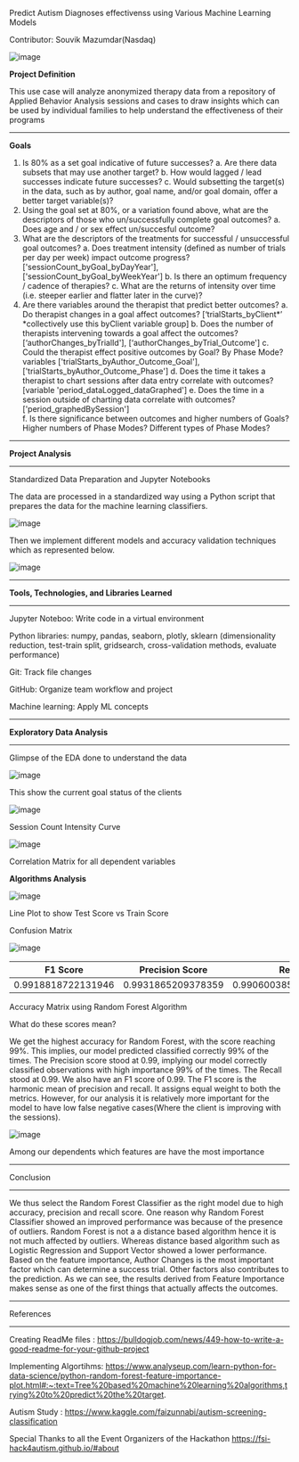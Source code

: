 Predict Autism Diagnoses effectivenss using Various Machine Learning Models

Contributor: Souvik Mazumdar(Nasdaq)

![image](https://user-images.githubusercontent.com/8531740/116724901-d711fe00-a9fe-11eb-9f00-154c6591434b.png)

<strong>Project Definition</strong>

This use case will analyze anonymized therapy data from a repository of Applied Behavior Analysis sessions and cases to draw insights which can be used by individual families to help understand the effectiveness of their programs

<hr/>

<strong>Goals</strong>

1)	Is 80% as a set goal indicative of future successes? 
a.	Are there data subsets that may use another target? 
b.	How would lagged / lead successes indicate future successes? 
c.	Would subsetting the target(s) in the data, such as by author, goal name, and/or goal domain, offer a better target variable(s)?  
2)	Using the goal set at 80%, or a variation found above, what are the descriptors of those who un/successfully complete goal outcomes? 
a.	Does age and / or sex effect un/succesful outcome? 
3)	What are the descriptors of the treatments for successful / unsuccessful goal outcomes?
a.	Does treatment intensity (defined as number of trials per day per week) impact outcome progress? ['sessionCount_byGoal_byDayYear'], ['sessionCount_byGoal_byWeekYear']
b.	Is there an optimum frequency / cadence of therapies? 
c.	What are the returns of intensity over time (i.e. steeper earlier and flatter later in the curve)?
4)	Are there variables around the therapist that predict better outcomes? 
a.	Do therapist changes in a goal affect outcomes? [‘trialStarts_byClient*’ *collectively use this byClient variable group]
b.	Does the number of therapists intervening towards a goal affect the outcomes? [‘authorChanges_byTrialId'], [‘authorChanges_byTrial_Outcome']
c.	Could the therapist effect positive outcomes by Goal? By Phase Mode? variables ['trialStarts_byAuthor_Outcome_Goal'], ['trialStarts_byAuthor_Outcome_Phase']
d.	Does the time it takes a therapist to chart sessions after data entry correlate with outcomes? [variable 'period_dataLogged_dataGraphed']
e.	Does the time in a session outside of charting data correlate with outcomes? ['period_graphedBySession']	
f.	Is there significance between outcomes and higher numbers of Goals? Higher numbers of Phase Modes? Different types of Phase Modes?

<hr/>

<strong> Project Analysis </strong>

<hr/>

Standardized Data Preparation and Jupyter Notebooks

The data are processed in a standardized way using a Python script that prepares the data for the machine learning classifiers.

![image](https://user-images.githubusercontent.com/8531740/116727103-c2833500-aa01-11eb-982a-4c07591da381.png)

 Then we implement different models and accuracy validation techniques which as represented below.

![image](https://user-images.githubusercontent.com/8531740/116727663-7a184700-aa02-11eb-84ec-01c3821405c3.png)

<hr />

<strong>Tools, Technologies, and Libraries Learned</strong>

<hr />

Jupyter Noteboo: Write code in a virtual environment

Python libraries</bold>: numpy, pandas, seaborn, plotly, sklearn (dimensionality reduction, test-train split, gridsearch, cross-validation methods, evaluate performance)

Git: Track file changes

GitHub: Organize team workflow and project

Machine learning: Apply ML concepts

<hr />

<strong> Exploratory Data Analysis </strong>

<hr />

Glimpse of the EDA done to understand the data

![image](https://user-images.githubusercontent.com/8531740/116728367-733e0400-aa03-11eb-8e8b-390361cdecf7.png)

This show the current goal status of the clients

![image](https://user-images.githubusercontent.com/8531740/116728670-d334aa80-aa03-11eb-8f46-ae1c1b3e452f.png)
 
Session Count Intensity Curve
 
![image](https://user-images.githubusercontent.com/8531740/116728788-f95a4a80-aa03-11eb-8f49-be86a6657cf2.png)

Correlation Matrix for all dependent variables

<strong> Algorithms Analysis </strong>

![image](https://user-images.githubusercontent.com/8531740/116728922-27d82580-aa04-11eb-80d4-a9320cc567b6.png)

Line Plot to show Test Score vs Train Score

Confusion Matrix

![image](https://user-images.githubusercontent.com/8531740/116729050-5229e300-aa04-11eb-82cb-abf07bb788da.png)

| F1 Score      | Precision Score         | Recall Score  |
| ------------- |:-------------:| -----:|
| 0.9918818722131946     | 0.9931865209378359 |0.9906003851387001 |

Accuracy Matrix using Random Forest Algorithm

What do these scores mean?

We get the highest accuracy for Random Forest, with the score reaching 99%. This implies, our model predicted classified correctly 99% of the times. 
The Precision score stood at 0.99, implying our model correctly classified observations with high importance 99% of the times. 
The Recall stood at 0.99. We also have an F1 score of 0.99. 
The F1 score is the harmonic mean of precision and recall. It assigns equal weight to both the metrics.
However, for our analysis it is relatively more important for the model to have low false negative cases(Where the client is improving with the sessions).

![image](https://user-images.githubusercontent.com/8531740/116730563-450df380-aa06-11eb-8167-d2f4fcb86524.png)

Among our dependents which features are have the most importance

<hr />

Conclusion

<hr />

We thus select the Random Forest Classifier as the right model due to high accuracy, precision and recall score. 
One reason why Random Forest Classifier showed an improved performance was because of the presence of outliers. 
Random Forest is not a a distance based algorithm hence it is not much affected by outliers. 
Whereas distance based algorithm such as Logistic Regression and Support Vector showed a lower performance. 
Based on the feature importance, Author Changes is the most important factor which can determine a success trial. 
Other factors also contributes to the prediction. As we can see, the results derived from Feature Importance makes sense as one of the first things that actually affects the outcomes.

<hr />

References

<hr />

Creating ReadMe files : https://bulldogjob.com/news/449-how-to-write-a-good-readme-for-your-github-project

Implementing Algortihms: https://www.analyseup.com/learn-python-for-data-science/python-random-forest-feature-importance-plot.html#:~:text=Tree%20based%20machine%20learning%20algorithms,trying%20to%20predict%20the%20target.

Autism Study : https://www.kaggle.com/faizunnabi/autism-screening-classification

Special Thanks to all the Event Organizers of the Hackathon https://fsi-hack4autism.github.io/#about
